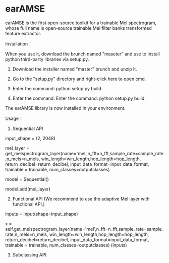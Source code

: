 # earAMSE
earAMSE is the first open-source toolkit for a trainable Mel spectrogram, whose full name is open-source trainable Mel filter banks transformed feature extractor.

Installation：

When you use it, download the brunch named "maseter" and use to install python third-party libraries via setup.py.

1. Download the installer named "master" brunch and unzip it.

2. Go to the "setup.py" directory and right-click here to open cmd.

3. Enter the command: python setup.py build.

4. Enter the command: Enter the command: python setup.py build.

The earAMSE library is now installed in your environment.

Usage：

1. Sequential API
   
input_shape = (2, 2048) 

mel_layer = get_melspectrogram_layer(name='mel',n_fft=n_fft,sample_rate=sample_rate,n_mels=n_mels,
                                          win_length=win_length,hop_length=hop_length,
                                          return_decibel=return_decibel, input_data_format=input_data_format,
                                          trainable = trainable, num_classes=outputclasses)
                                          
model = Sequential()

model.add(mel_layer)

2. Functional API (We recommend to use the adaptive Mel layer with functional API.)
   
inputs = Input(shape=input_shape)

x = self.get_melspectrogram_layer(name='mel',n_fft=n_fft,sample_rate=sample_rate,n_mels=n_mels,
                                          win_length=win_length,hop_length=hop_length,
                                          return_decibel=return_decibel, input_data_format=input_data_format,
                                          trainable = trainable, num_classes=outputclasses) (inputs)

3. Subclassing API

